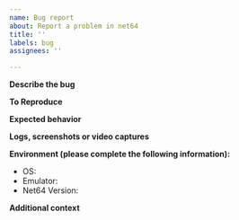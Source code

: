 ```yaml
---
name: Bug report
about: Report a problem in net64
title: ''
labels: bug
assignees: ''

---
```


**Describe the bug**  
<!-- A clear and concise description of what the bug is. -->

**To Reproduce**  
<!-- Steps to reproduce the behavior:
1. Go to '...'
2. Click on '....'
3. Scroll down to '....'
4. See error
-->

**Expected behavior**  
<!-- A clear and concise description of what you expected to happen. -->

**Logs, screenshots or video captures**  
<!-- Please upload a logfile. If applicable, also add screenshots to help explain your problem. -->

**Environment (please complete the following information):**
 - OS: <!-- e.g. Windows 10 -->
 - Emulator: <!-- e.g. Project64 2.2 -->
 - Net64 Version: <!-- e.g. 3.0-f7ff634-dirty -->

**Additional context**  
<!-- Add any other context about the problem here. -->
